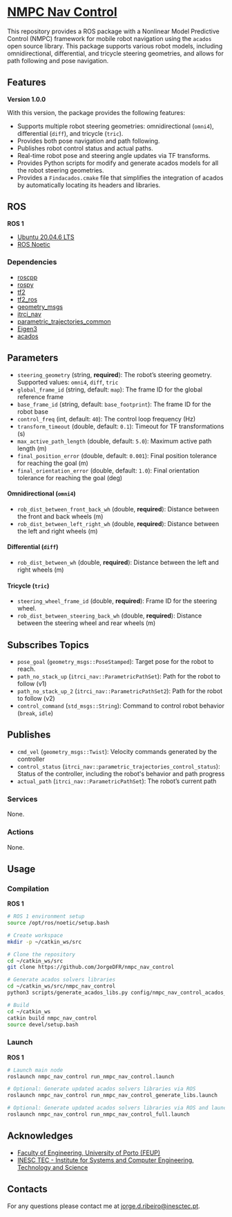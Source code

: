 # [NMPC Nav Control](https://github.com/JorgeDFR/nmpc_nav_control)

This repository provides a ROS package with a Nonlinear Model Predictive Control (NMPC) framework for mobile robot navigation using the `acados` open source library. This package supports various robot models, including omnidirectional, differential, and tricycle steering geometries, and allows for path following and pose navigation.

## Features

**Version 1.0.0**

With this version, the package provides the following features:
- Supports multiple robot steering geometries: omnidirectional (`omni4`), differential (`diff`), and tricycle (`tric`).
- Provides both pose navigation and path following.
- Publishes robot control status and actual paths.
- Real-time robot pose and steering angle updates via TF transforms.
- Provides Python scripts for modify and generate acados models for all the robot steering geometries.
- Provides a `Findacados.cmake` file that simplifies the integration of acados by automatically locating its headers and libraries.

## ROS

**ROS 1**

- [Ubuntu 20.04.6 LTS](https://releases.ubuntu.com/focal/)
- [ROS Noetic](https://wiki.ros.org/noetic)

### Dependencies

- [roscpp](https://wiki.ros.org/roscpp/)
- [rospy](https://wiki.ros.org/rospy/)
- [tf2](https://index.ros.org/p/tf2/)
- [tf2_ros](https://index.ros.org/p/tf2_ros/)
- [geometry_msgs](https://index.ros.org/p/geometry_msgs/)
- [itrci_nav](https://gitlab.inesctec.pt/CRIIS/inesctec_robotics_custom_interfaces_stack/-/tree/main/itrci_nav)
- [parametric_trajectories_common](https://gitlab.inesctec.pt/mrdt/msc/trajectory-control-and-collision-avoidance-for-a-mobile-robot/parametric_trajectories_stack/-/tree/main)
- [Eigen3](https://devdocs.io/eigen3/)
- [acados](https://docs.acados.org/)

## Parameters

- `steering_geometry` (string, **required**): The robot’s steering geometry. Supported values: `omni4`, `diff`, `tric`
- `global_frame_id` (string, default: `map`): The frame ID for the global reference frame
- `base_frame_id` (string, default: `base_footprint`): The frame ID for the robot base
- `control_freq` (int, default: `40`): The control loop frequency (Hz)
- `transform_timeout` (double, default: `0.1`): Timeout for TF transformations (s)
- `max_active_path_length` (double, default: `5.0`): Maximum active path length (m)
- `final_position_error` (double, default: `0.001`): Final position tolerance for reaching the goal (m)
- `final_orientation_error` (double, default: `1.0`): Final orientation tolerance for reaching the goal (deg)

#### Omnidirectional (`omni4`)
- `rob_dist_between_front_back_wh` (double, **required**): Distance between the front and back wheels (m)
- `rob_dist_between_left_right_wh` (double, **required**): Distance between the left and right wheels (m)

#### Differential (`diff`)

- `rob_dist_between_wh` (double, **required**): Distance between the left and right wheels (m)

#### Tricycle (`tric`)

- `steering_wheel_frame_id` (double, **required**): Frame ID for the steering wheel.
- `rob_dist_between_steering_back_wh` (double, **required**): Distance between the steering wheel and rear wheels (m)

## Subscribes Topics

- `pose_goal` (`geometry_msgs::PoseStamped`): Target pose for the robot to reach.
- `path_no_stack_up` (`itrci_nav::ParametricPathSet`): Path for the robot to follow (v1)
- `path_no_stack_up_2` (`itrci_nav::ParametricPathSet2`): Path for the robot to follow (v2)
- `control_command` (`std_msgs::String`): Command to control robot behavior (`break`, `idle`)

## Publishes

- `cmd_vel` (`geometry_msgs::Twist`): Velocity commands generated by the controller
- `control_status` (`itrci_nav::parametric_trajectories_control_status`): Status of the controller, including the robot's behavior and path progress
- `actual_path` (`itrci_nav::ParametricPathSet`): The robot’s current path

### Services

None.

### Actions

None.

## Usage

### Compilation

**ROS 1**

```sh
# ROS 1 environment setup
source /opt/ros/noetic/setup.bash

# Create workspace
mkdir -p ~/catkin_ws/src

# Clone the repository
cd ~/catkin_ws/src
git clone https://github.com/JorgeDFR/nmpc_nav_control

# Generate acados solvers libraries
cd ~/catkin_ws/src/nmpc_nav_control
python3 scripts/generate_acados_libs.py config/nmpc_nav_control_acados_models.yaml

# Build
cd ~/catkin_ws
catkin build nmpc_nav_control
source devel/setup.bash
```

### Launch

**ROS 1**

```sh
# Launch main node
roslaunch nmpc_nav_control run_nmpc_nav_control.launch

# Optional: Generate updated acados solvers libraries via ROS
roslaunch nmpc_nav_control run_nmpc_nav_control_generate_libs.launch

# Optional: Generate updated acados solvers libraries via ROS and launch main node
roslaunch nmpc_nav_control run_nmpc_nav_control_full.launch
```

## Acknowledges

- [Faculty of Engineering, University of Porto (FEUP)](https://sigarra.up.pt/feup/en/)
- [INESC TEC - Institute for Systems and Computer Engineering, Technology and Science](https://www.inesctec.pt/en/)

## Contacts

For any questions please contact me at jorge.d.ribeiro@inesctec.pt.